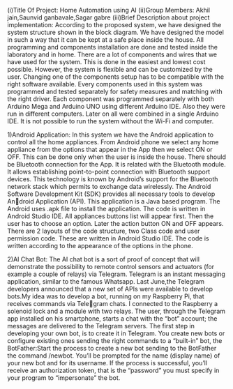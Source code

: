 (i)Title Of Project: Home Automation using AI
(ii)Group Members: Akhil jain,Saunvid ganbavale,Sagar gabre
(iii)Brief Description about project implementation:
According to the proposed system, we have designed the system structure shown in the block diagram. We have designed the model in such a way that it can be kept at a safe place inside the house. All programming and components installation are done and tested inside the laboratory and in home. There are a lot of components and wires that we have used for the system. This is done in the easiest and lowest cost possible. However, the system is flexible and can be customized by the user. Changing one of the components setup has to be compatible with the right software available. Every components used in this system was programmed and tested separately for safety measures and matching with the right driver. Each component was programmed separately with both Arduino Mega and Arduino UNO using different Arduino IDE. Also they were run in different computers. Later on all were combined in a single Arduino IDE. It is not possible to run the system without the Wi-Fi and computer.

1)Android Application:
In this system we have the Android application to control all the home appliances.  From Android phone we select any home appliance from the options that appear in the App then we select ON or OFF. 
This can be done only when the user is inside the house. There should be Bluetooth connection for the App. It is related with the Bluetooth module. It allows establishing point-to-point connection with Bluetooth support devices. 
This technology is known by Android’s support for the Bluetooth network stack which permits to exchange data wirelessly.
The Android Software Development Kit (SDK) provides all necessary tools to develop Android Application (API). 
This application is a Java based program. The Android uses .apk file to install the application. The code is written in Android Studio IDE. All appliances buttons list will appear first. 
Then the user has to choose an option. Later the action button ON and OFF appears. There are 2 layouts of the code structure, two Class code and user
permission code. These are written in Android Studio IDE. The code is written according to the appearance of the options in the phone.

2)AI Chat Bot:
The AI chat bot is a sort of proof of concept that will demonstrate the possibility to remote control sensors and actuators (for example a couple of relays) via Telegram.
Telegram is an instant messaging application, similar to the famous Whatsapp. Last June,the Telegram developers announced that a new set of APIs were available to develop bots.My
idea was to develop a bot, running on my Raspberry Pi, that receives commands via Telegram chats. I connected to the Raspberry a solenoid lock and a module with two relays.
The user, through the Telegram app installed on his smartphone, starts a chat with the “bot” account; the messages are delivered to the Telegram servers.
The first step in developing your own bot, is to create it in Telegram. You create new bots or configure existing ones sending the right commands to a “built-in” bot, 
the BotFather:Start the process to create a new bot sending to the BotFather the command /newbot. You’ll be prompted for the name (display name) of your new bot and for its username.
If the process is successful, you’ll receive an authorization token, that is the “password” you must specify in your program to “impersonate” the bot.
